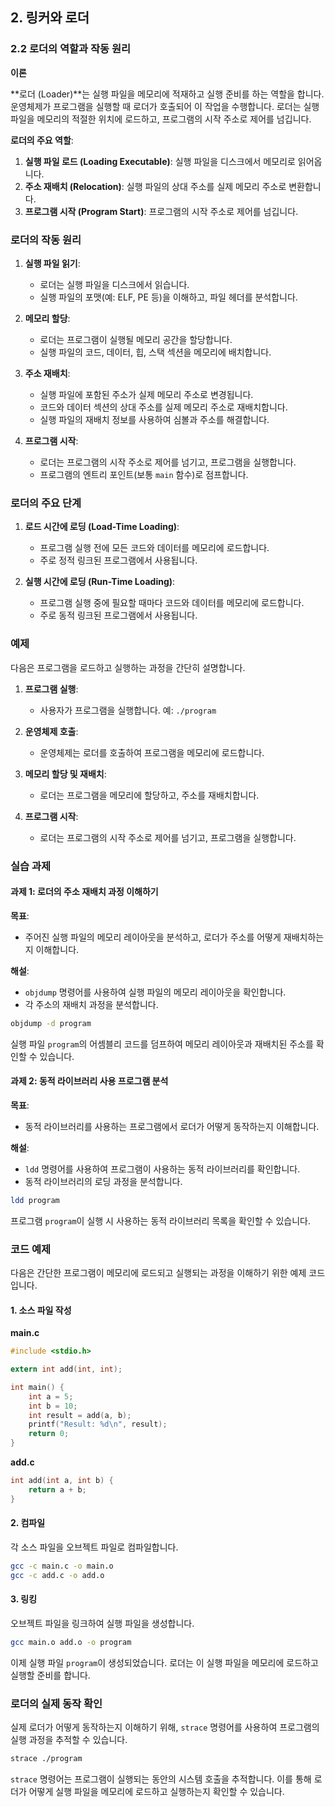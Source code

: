 ## 2. 링커와 로더

### 2.2 로더의 역할과 작동 원리

**이론**

**로더 (Loader)**는 실행 파일을 메모리에 적재하고 실행 준비를 하는 역할을 합니다. 운영체제가 프로그램을 실행할 때 로더가 호출되어 이 작업을 수행합니다. 로더는 실행 파일을 메모리의 적절한 위치에 로드하고, 프로그램의 시작 주소로 제어를 넘깁니다.

**로더의 주요 역할**:
1. **실행 파일 로드 (Loading Executable)**: 실행 파일을 디스크에서 메모리로 읽어옵니다.
2. **주소 재배치 (Relocation)**: 실행 파일의 상대 주소를 실제 메모리 주소로 변환합니다.
3. **프로그램 시작 (Program Start)**: 프로그램의 시작 주소로 제어를 넘깁니다.

### 로더의 작동 원리

1. **실행 파일 읽기**:
   - 로더는 실행 파일을 디스크에서 읽습니다.
   - 실행 파일의 포맷(예: ELF, PE 등)을 이해하고, 파일 헤더를 분석합니다.

2. **메모리 할당**:
   - 로더는 프로그램이 실행될 메모리 공간을 할당합니다.
   - 실행 파일의 코드, 데이터, 힙, 스택 섹션을 메모리에 배치합니다.

3. **주소 재배치**:
   - 실행 파일에 포함된 주소가 실제 메모리 주소로 변경됩니다.
   - 코드와 데이터 섹션의 상대 주소를 실제 메모리 주소로 재배치합니다.
   - 실행 파일의 재배치 정보를 사용하여 심볼과 주소를 해결합니다.

4. **프로그램 시작**:
   - 로더는 프로그램의 시작 주소로 제어를 넘기고, 프로그램을 실행합니다.
   - 프로그램의 엔트리 포인트(보통 `main` 함수)로 점프합니다.

### 로더의 주요 단계

1. **로드 시간에 로딩 (Load-Time Loading)**:
   - 프로그램 실행 전에 모든 코드와 데이터를 메모리에 로드합니다.
   - 주로 정적 링크된 프로그램에서 사용됩니다.

2. **실행 시간에 로딩 (Run-Time Loading)**:
   - 프로그램 실행 중에 필요할 때마다 코드와 데이터를 메모리에 로드합니다.
   - 주로 동적 링크된 프로그램에서 사용됩니다.

### 예제

다음은 프로그램을 로드하고 실행하는 과정을 간단히 설명합니다.

1. **프로그램 실행**:
   - 사용자가 프로그램을 실행합니다. 예: `./program`

2. **운영체제 호출**:
   - 운영체제는 로더를 호출하여 프로그램을 메모리에 로드합니다.

3. **메모리 할당 및 재배치**:
   - 로더는 프로그램을 메모리에 할당하고, 주소를 재배치합니다.

4. **프로그램 시작**:
   - 로더는 프로그램의 시작 주소로 제어를 넘기고, 프로그램을 실행합니다.

### 실습 과제

#### 과제 1: 로더의 주소 재배치 과정 이해하기

**목표**:
- 주어진 실행 파일의 메모리 레이아웃을 분석하고, 로더가 주소를 어떻게 재배치하는지 이해합니다.

**해설**:
- `objdump` 명령어를 사용하여 실행 파일의 메모리 레이아웃을 확인합니다.
- 각 주소의 재배치 과정을 분석합니다.

```sh
objdump -d program
```

실행 파일 `program`의 어셈블리 코드를 덤프하여 메모리 레이아웃과 재배치된 주소를 확인할 수 있습니다.

#### 과제 2: 동적 라이브러리 사용 프로그램 분석

**목표**:
- 동적 라이브러리를 사용하는 프로그램에서 로더가 어떻게 동작하는지 이해합니다.

**해설**:
- `ldd` 명령어를 사용하여 프로그램이 사용하는 동적 라이브러리를 확인합니다.
- 동적 라이브러리의 로딩 과정을 분석합니다.

```sh
ldd program
```

프로그램 `program`이 실행 시 사용하는 동적 라이브러리 목록을 확인할 수 있습니다.

### 코드 예제

다음은 간단한 프로그램이 메모리에 로드되고 실행되는 과정을 이해하기 위한 예제 코드입니다.

#### 1. 소스 파일 작성

**main.c**

```c
#include <stdio.h>

extern int add(int, int);

int main() {
    int a = 5;
    int b = 10;
    int result = add(a, b);
    printf("Result: %d\n", result);
    return 0;
}
```

**add.c**

```c
int add(int a, int b) {
    return a + b;
}
```

#### 2. 컴파일

각 소스 파일을 오브젝트 파일로 컴파일합니다.

```sh
gcc -c main.c -o main.o
gcc -c add.c -o add.o
```

#### 3. 링킹

오브젝트 파일을 링크하여 실행 파일을 생성합니다.

```sh
gcc main.o add.o -o program
```

이제 실행 파일 `program`이 생성되었습니다. 로더는 이 실행 파일을 메모리에 로드하고 실행할 준비를 합니다.

### 로더의 실제 동작 확인

실제 로더가 어떻게 동작하는지 이해하기 위해, `strace` 명령어를 사용하여 프로그램의 실행 과정을 추적할 수 있습니다.

```sh
strace ./program
```

`strace` 명령어는 프로그램이 실행되는 동안의 시스템 호출을 추적합니다. 이를 통해 로더가 어떻게 실행 파일을 메모리에 로드하고 실행하는지 확인할 수 있습니다.
